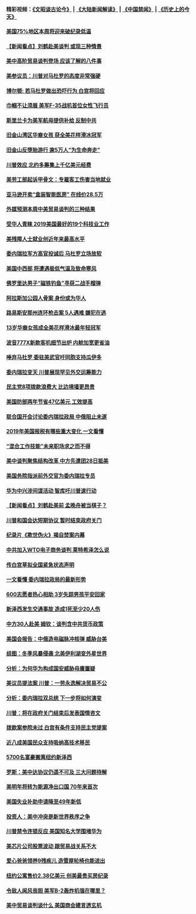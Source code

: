 #### 精彩视频：[《文昭谈古论今》](https://github.com/gfw-breaker/wenzhao/blob/master/README.md?t=01282130) | [《大陆新闻解读》](https://github.com/gfw-breaker/ntdtv-comedy/blob/master/README.md?t=01282130) | [《中国禁闻》](https://github.com/gfw-breaker/ntdtv-news/blob/master/README.md?t=01282130) | [《历史上的今天》](https://github.com/gfw-breaker/today-in-history/blob/master/README.md?t=01282130) 

#### [美国75%地区本周将迎来破纪录低温](../pages/nsc412/n11008515.md?t=01282130) 

#### [【新闻看点】刘鹤赴美谈判 或现三种情景](../pages/nsc412/n11008460.md?t=01282130) 

#### [美中高阶贸易谈判登场 应该了解的八件事](../pages/nsc412/n11008487.md?t=01282130) 

#### [美参议员：川普对马杜罗的态度非常强硬](../pages/nsc412/n11008349.md?t=01282130) 

#### [博尔顿: 若马杜罗做出恐吓行为 白宫将回应](../pages/nsc412/n11008204.md?t=01282130) 

#### [巾帼不让须眉 美军F-35战机首位女性飞行员](../pages/nsc412/n11007778.md?t=01282130) 

#### [斯里兰卡为美军航母提供补给 反制中共](../pages/nsc412/n11007567.md?t=01282130) 

#### [旧金山湾区华裔女孩 获全美花样滑冰冠军](../pages/nsc412/n11007307.md?t=01282130) 

#### [旧金山反堕胎游行 逾5万人“为生命奔走”](../pages/nsc412/n11007277.md?t=01282130) 

#### [川普效应 北约多筹集上千亿美元经费](../pages/nsc412/n11006307.md?t=01282130) 

#### [美劳工部起诉甲骨文：专雇客工伤害当地就业](../pages/nsc412/n11006396.md?t=01282130) 

#### [亚马逊开卖“盒装智能医房” 在线价28.5万](../pages/nsc412/n11006269.md?t=01282130) 

#### [外媒预测本周中美贸易谈判的三种结果](../pages/nsc412/n11006293.md?t=01282130) 

#### [受华人青睐 2019美国最好的19个科技业工作](../pages/nsc412/n10997843.md?t=01282130) 

#### [美残障人士就业创近年来最高水平](../pages/nsc412/n11006141.md?t=01282130) 

#### [委内瑞拉军方高官投诚后 马杜罗立场放软](../pages/nsc412/n11006068.md?t=01282130) 

#### [美国中西部 将遭遇极低气温及致命寒风](../pages/nsc412/n11006119.md?t=01282130) 

#### [佛罗里达男子“磁铁钓鱼”寻获二战手榴弹](../pages/nsc412/n11006024.md?t=01282130) 

#### [阿拉斯加公园人骨案 身份或为华人](../pages/nsc412/n11005907.md?t=01282130) 

#### [路易斯安那州连环枪击案 5人遇难 嫌犯在逃](../pages/nsc412/n11005912.md?t=01282130) 

#### [13岁华裔女孩成全美花样滑冰最年轻冠军](../pages/nsc412/n11004513.md?t=01282130) 

#### [波音777X新款客机细节出炉 内舱加宽更省油](../pages/nsc412/n11005089.md?t=01282130) 

#### [唾弃马杜罗 委驻美武官吁同胞支持瓜伊多](../pages/nsc412/n11004923.md?t=01282130) 

#### [委内瑞拉变天 川普展现罕见外交运筹能力](../pages/nsc412/n11004848.md?t=01282130) 

#### [民主党8项拨款浪费大 比边境墙更昂贵](../pages/nsc412/n11004806.md?t=01282130) 

#### [美国防部两年节省47亿美元 工效提高](../pages/nsc412/n11004731.md?t=01282130) 

#### [联合国开会讨论委内瑞拉政局 中俄阻止未遂](../pages/nsc412/n11004660.md?t=01282130) 

#### [2019年美国报税有哪些重大变化 一文看懂](../pages/nsc412/n11004533.md?t=01282130) 

#### [“混合工作技能”未来职场求之而不得](../pages/nsc412/n11002310.md?t=01282130) 

#### [美中谈判聚焦结构改革 中方先遣团28日抵美](../pages/nsc412/n11003280.md?t=01282130) 

#### [美国务院指派前外交官为委内瑞拉专员](../pages/nsc412/n11002915.md?t=01282130) 

#### [华为中兴涉间谍活动 智库吁川普速行动](../pages/nsc412/n11002224.md?t=01282130) 

#### [【新闻看点】刘鹤赴美前 孟晚舟被当棋子？](../pages/nsc412/n11002303.md?t=01282130) 

#### [川普和国会达短期协议 暂时结束政府关门](../pages/nsc412/n11002604.md?t=01282130) 

#### [纪录片《欺世伪火》揭自焚案内幕](../pages/nsc412/n11002664.md?t=01282130) 

#### [中共加入WTO电子商务谈判 莱特希泽怎么说](../pages/nsc412/n11002384.md?t=01282130) 

#### [传白宫草拟全国紧急状态声明](../pages/nsc412/n11002553.md?t=01282130) 

#### [一文看懂 委内瑞拉政局的最新形势](../pages/nsc412/n11002529.md?t=01282130) 

#### [600志愿者热心相助 3岁失踪男孩平安回家](../pages/nsc412/n11001829.md?t=01282130) 

#### [新泽西发生交通事故 造成1死至少20人伤](../pages/nsc412/n11001578.md?t=01282130) 

#### [中方30人赴美 姆钦：谈判含中共货币政策](../pages/nsc412/n11000480.md?t=01282130) 

#### [美国会报告：中俄造电磁脉冲核弹 威胁台美](../pages/nsc412/n11001011.md?t=01282130) 

#### [组图：冬季风暴侵袭 北美伊利湖变外星世界](../pages/nsc412/n11000660.md?t=01282130) 

#### [分析：为何华为构成国安威胁毋庸置疑](../pages/nsc412/n10999862.md?t=01282130) 

#### [美议员提法案 川普：一劳永逸解决贸易不公](../pages/nsc412/n11000269.md?t=01282130) 

#### [分析：委内瑞拉双总统 下一步将如何演变](../pages/nsc412/n10999629.md?t=01282130) 

#### [川普：将在政府关门结束后发表国情咨文](../pages/nsc412/n11000030.md?t=01282130) 

#### [拨款案参院未过 白宫有条件支持民主党提案](../pages/nsc412/n10999946.md?t=01282130) 

#### [近八成美国民众支持吸纳高技术移民](../pages/nsc412/n10999709.md?t=01282130) 

#### [5700名富豪搬离纽约新泽西](../pages/nsc412/n10999915.md?t=01282130) 

#### [罗斯：美中达协议仍遥不可及 三大问题待解](../pages/nsc412/n10999637.md?t=01282130) 

#### [美明年将转为能源净出口国 70年来首次](../pages/nsc412/n10999710.md?t=01282130) 

#### [美国失业补助申请降至49年新低](../pages/nsc412/n10999698.md?t=01282130) 

#### [投资人：美中冲突是新世界秩序之争](../pages/nsc412/n10999607.md?t=01282130) 

#### [川普禁令连锁反应 美国知名大学围堵华为](../pages/nsc412/n10999500.md?t=01282130) 

#### [美芯片公司股票波动 跟贸易战关系不大](../pages/nsc412/n10999476.md?t=01282130) 

#### [爱心爸爸领养9残疾儿 造雪屋轮椅也能进出](../pages/nsc412/n10999179.md?t=01282130) 

#### [纽约公寓售价2.38亿美元 创美最贵买房纪录](../pages/nsc412/n10998973.md?t=01282130) 

#### [令敌人闻风丧胆 美军B-2轰炸机强在哪里？](../pages/nsc412/n10998237.md?t=01282130) 

#### [美中贸易谈判谈什么 美国商会建言透玄机](../pages/nsc412/n10997587.md?t=01282130) 

